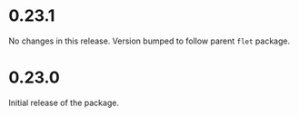 # 0.23.1

No changes in this release. Version bumped to follow parent `flet` package.

# 0.23.0

Initial release of the package.